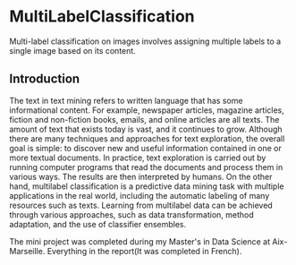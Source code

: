 # MultiLabelClassification
Multi-label classification on images involves assigning multiple labels to a single image based on its content.

## Introduction 
The text in text mining refers to written language that has some informational content. For example, newspaper articles, magazine articles, fiction and non-fiction books, emails, and online articles are all texts. The amount of text that exists today is vast, and it continues to grow. Although there are many techniques and approaches for text exploration, the overall goal is simple: to discover new and useful information contained in one or more textual documents. In practice, text exploration is carried out by running computer programs that read the documents and process them in various ways. The results are then interpreted by humans. On the other hand, multilabel classification is a predictive data mining task with multiple applications in the real world, including the automatic labeling of many resources such as texts. Learning from multilabel data can be achieved through various approaches, such as data transformation, method adaptation, and the use of classifier ensembles.


The mini project was completed during my Master's in Data Science at Aix-Marseille. Everything in the report(It was completed in French).
